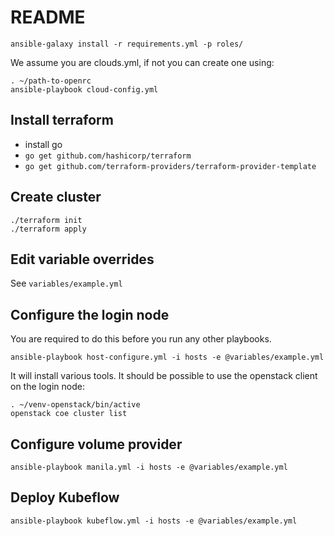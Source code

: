 # README


```
ansible-galaxy install -r requirements.yml -p roles/
```

We assume you are clouds.yml, if not you can create one using:

```
. ~/path-to-openrc
ansible-playbook cloud-config.yml
```

Install terraform
-----------------

- install go
- `go get github.com/hashicorp/terraform`
- `go get github.com/terraform-providers/terraform-provider-template`

Create cluster
--------------
```
./terraform init
./terraform apply
```

Edit variable overrides
-----------------------

See `variables/example.yml`

Configure the login node
------------------------

You are required to do this before you run any other playbooks.

```
ansible-playbook host-configure.yml -i hosts -e @variables/example.yml
```

It will install various tools. It should be possible to use the openstack client
on the login node:

```
. ~/venv-openstack/bin/active
openstack coe cluster list
```

Configure volume provider
-------------------------

```
ansible-playbook manila.yml -i hosts -e @variables/example.yml
```

Deploy Kubeflow
---------------

```
ansible-playbook kubeflow.yml -i hosts -e @variables/example.yml
```
